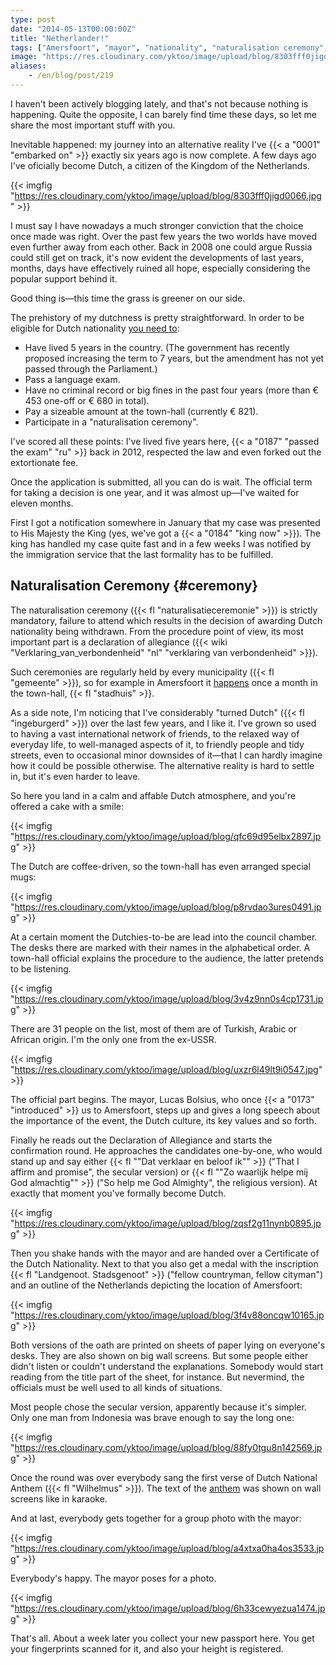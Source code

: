 ```yaml
---
type: post
date: "2014-05-13T00:00:00Z"
title: "Netherlander!"
tags: ["Amersfoort", "mayor", "nationality", "naturalisation ceremony", "Netherlands"]
image: "https://res.cloudinary.com/yktoo/image/upload/blog/8303fff0jigd0066.jpg"
aliases:
    - /en/blog/post/219
---
```


I haven't been actively blogging lately, and that's not because nothing is happening. Quite the opposite, I can barely find time these days, so let me share the most important stuff with you.

Inevitable happened: my journey into an alternative reality I've {{< a "0001" "embarked on" >}} exactly six years ago is now complete. A few days ago I've oficially become Dutch, a citizen of the Kingdom of the Netherlands.

{{< imgfig "https://res.cloudinary.com/yktoo/image/upload/blog/8303fff0jigd0066.jpg" >}}

<!--more-->

I must say I have nowadays a much stronger conviction that the choice once made was right. Over the past few years the two worlds have moved even further away from each other. Back in 2008 one could argue Russia could still get on track, it's now evident the developments of last years, months, days have effectively ruined all hope, especially considering the popular support behind it.

Good thing is—this time the grass is greener on our side.

The prehistory of my dutchness is pretty straightforward. In order to be eligible for Dutch nationality [you need to](http://www.rijksoverheid.nl/onderwerpen/nederlandse-nationaliteit/nederlander-worden):

* Have lived 5 years in the country. (The government has recently proposed increasing the term to 7 years, but the amendment has not yet passed through the Parliament.)
* Pass a language exam.
* Have no criminal record or big fines in the past four years (more than € 453 one-off or € 680 in total).
* Pay a sizeable amount at the town-hall (currently € 821).
* Participate in a "naturalisation ceremony".

I've scored all these points: I've lived five years here, {{< a "0187" "passed the exam" "ru" >}} back in 2012, respected the law and even forked out the extortionate fee.

Once the application is submitted, all you can do is wait. The official term for taking a decision is one year, and it was almost up—I've waited for eleven months.

First I got a notification somewhere in January that my case was presented to His Majesty the King (yes, we've got a {{< a "0184" "king now" >}}). The king has handled my case quite fast and in a few weeks I was notified by the immigration service that the last formality has to be fulfilled.

## Naturalisation Ceremony {#ceremony}

The naturalisation ceremony ({{< fl "naturalisatieceremonie" >}}) is strictly mandatory, failure to attend which results in the decision of awarding Dutch nationality being withdrawn. From the procedure point of view, its most important part is a declaration of allegiance ({{< wiki "Verklaring_van_verbondenheid" "nl" "verklaring van verbondenheid" >}}).

Such ceremonies are regularly held by every municipality ({{< fl "gemeente" >}}), so for example in Amersfoort it [happens](http://www.amersfoort.nl/naturalisatieceremonie.html) once a month in the town-hall, {{< fl "stadhuis" >}}.

As a side note, I'm noticing that I've considerably "turned Dutch" ({{< fl "ingeburgerd" >}}) over the last few years, and I like it. I've grown so used to having a vast international network of friends, to the relaxed way of everyday life, to well-managed aspects of it, to friendly people and tidy streets, even to occasional minor downsides of it—that I can hardly imagine how it could be possible otherwise. The alternative reality is hard to settle in, but it's even harder to leave.

So here you land in a calm and affable Dutch atmosphere, and you're offered a cake with a smile:

{{< imgfig "https://res.cloudinary.com/yktoo/image/upload/blog/qfc69d95elbx2897.jpg" >}}

The Dutch are coffee-driven, so the town-hall has even arranged special mugs:

{{< imgfig "https://res.cloudinary.com/yktoo/image/upload/blog/p8rvdao3ures0491.jpg" >}}

At a certain moment the Dutchies-to-be are lead into the council chamber. The desks there are marked with their names in the alphabetical order. A town-hall official explains the procedure to the audience, the latter pretends to be listening.

{{< imgfig "https://res.cloudinary.com/yktoo/image/upload/blog/3v4z9nn0s4cp1731.jpg" >}}

There are 31 people on the list, most of them are of Turkish, Arabic or African origin. I'm the only one from the ex-USSR.

{{< imgfig "https://res.cloudinary.com/yktoo/image/upload/blog/uxzr6l49lt9i0547.jpg" >}}

The official part begins. The mayor, Lucas Bolsius, who once {{< a "0173" "introduced" >}} us to Amersfoort, steps up and gives a long speech about the importance of the event, the Dutch culture, its key values and so forth.

Finally he reads out the Declaration of Allegiance and starts the confirmation round. He approaches the candidates one-by-one, who would stand up and say either {{< fl ""Dat verklaar en beloof ik"" >}} ("That I affirm and promise", the secular version) or {{< fl ""Zo waarlijk helpe mij God almachtig"" >}} ("So help me God Almighty", the religious version). At exactly that moment you've formally become Dutch.

{{< imgfig "https://res.cloudinary.com/yktoo/image/upload/blog/zqsf2g11nynb0895.jpg" >}}

Then you shake hands with the mayor and are handed over a Certificate of the Dutch Nationality. Next to that you also get a medal with the inscription {{< fl "Landgenoot. Stadsgenoot" >}} ("fellow countryman, fellow cityman") and an outline of the Netherlands depicting the location of Amersfoort:

{{< imgfig "https://res.cloudinary.com/yktoo/image/upload/blog/3f4v88oncqw10165.jpg" >}}

Both versions of the oath are printed on sheets of paper lying on everyone's desks. They are also shown on big wall screens. But some people either didn't listen or couldn't understand the explanations. Somebody would start reading from the title part of the sheet, for instance. But nevermind, the officials must be well used to all kinds of situations.

Most people chose the secular version, apparently because it's simpler. Only one man from Indonesia was brave enough to say the long one:

{{< imgfig "https://res.cloudinary.com/yktoo/image/upload/blog/88fy0tgu8n142569.jpg" >}}

Once the round was over everybody sang the first verse of Dutch National Anthem ({{< fl "Wilhelmus" >}}). The text of the [anthem](https://www.youtube.com/watch?v=nTXxFhWllm0) was shown on wall screens like in karaoke.

And at last, everybody gets together for a group photo with the mayor:

{{< imgfig "https://res.cloudinary.com/yktoo/image/upload/blog/a4xtxa0ha4os3533.jpg" >}}

Everybody's happy. The mayor poses for a photo.

{{< imgfig "https://res.cloudinary.com/yktoo/image/upload/blog/6h33cewyezua1474.jpg" >}}

That's all. About a week later you collect your new passport here. You get your fingerprints scanned for it, and also your height is registered.
